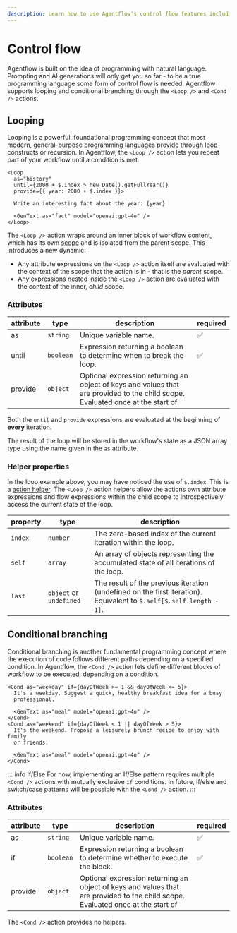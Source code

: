 ```yaml
---
description: Learn how to use Agentflow's control flow features including loops and conditional branching. Master the Loop and Cond actions for advanced workflow control.
---
```


# Control flow

Agentflow is built on the idea of programming with natural language. Prompting and AI generations will only get you so far - to be a true programming language some form of control flow is needed. Agentflow supports looping and conditional branching through the `<Loop />` and `<Cond />` actions.

## Looping

Looping is a powerful, foundational programming concept that most modern, general-purpose programming languages provide through loop constructs or recursion. In Agentflow, the `<Loop />` action lets you repeat part of your workflow until a condition is met.

```mdx
<Loop
  as="history"
  until={2000 + $.index > new Date().getFullYear()}
  provide={{ year: 2000 + $.index }}>

  Write an interesting fact about the year: {year}

  <GenText as="fact" model="openai:gpt-4o" />
</Loop>
```

The `<Loop />` action wraps around an inner block of workflow content, which has its own [scope](/guide/workflow-structure#block-scoping) and is isolated from the parent scope. This introduces a new dynamic:

- Any attribute expressions on the `<Loop />` action itself are evaluated with the context of the scope that the action is in - that is the *parent* scope.
- Any expressions nested inside the `<Loop />` action are evaluated with the context of the inner, *child* scope.

### Attributes

| attribute | type      | description           | required |
| --------- | --------- | --------------------- | -------- |
| as        | `string`  | Unique variable name. | ✅       |
| until     | `boolean` | Expression returning a boolean to determine when to break the loop. | ✅ |
| provide   | `object`  | Optional expression returning an object of keys and values that are provided to the child scope. Evaluated once at the start of | |

Both the `until` and `provide` expressions are evaluated at the beginning of **every** iteration.

The result of the loop will be stored in the workflow's state as a JSON array type using the name given in the `as` attribute.

### Helper properties

In the loop example above, you may have noticed the use of `$.index`. This is a [action helper](/guide/workflow-structure#action-helpers). The `<Loop />` action helpers allow the actions own attribute expressions and flow expressions within the child scope to introspectively access the current state of the loop.

| property | type     | description           |
| -------- | -------- | --------------------- |
| `index`  | `number` | The zero-based index of the current iteration within the loop. |
| `self`   | `array`  | An array of objects representing the accumulated state of all iterations of the loop. |
| `last`   | `object` or `undefined` | The result of the previous iteration (undefined on the first iteration). Equivalent to `$.self[$.self.length - 1]`. |

## Conditional branching

Conditional branching is another fundamental programming concept where the execution of code follows different paths depending on a specified condition. In Agentflow, the `<Cond />` action lets define different blocks of workflow to be executed, depending on a condition.

```mdx
<Cond as="weekday" if={dayOfWeek >= 1 && dayOfWeek <= 5}>
  It's a weekday. Suggest a quick, healthy breakfast idea for a busy
  professional.

  <GenText as="meal" model="openai:gpt-4o" />
</Cond>
<Cond as="weekend" if={dayOfWeek < 1 || dayOfWeek > 5}>
  It's the weekend. Propose a leisurely brunch recipe to enjoy with family
  or friends.

  <GenText as="meal" model="openai:gpt-4o" />
</Cond>
```

::: info If/Else
For now, implementing an If/Else pattern requires multiple `<Cond />` actions with mutually exclusive `if` conditions. In future, if/else and switch/case patterns will be possible with the `<Cond />` action.
:::

### Attributes

| attribute | type      | description           | required |
| --------- | --------- | --------------------- | -------- |
| as        | `string`  | Unique variable name. | ✅       |
| if        | `boolean` | Expression returning a boolean to determine whether to execute the block. | ✅ |
| provide   | `object`  | Optional expression returning an object of keys and values that are provided to the child scope. Evaluated once at the start of | |

The `<Cond />` action provides no helpers.
